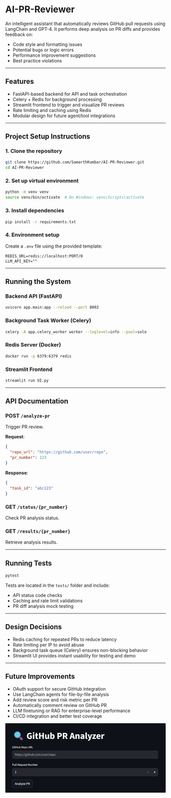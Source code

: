 
# AI-PR-Reviewer

An intelligent assistant that automatically reviews GitHub pull requests using LangChain and GPT-4. It performs deep analysis on PR diffs and provides feedback on:

- Code style and formatting issues  
- Potential bugs or logic errors  
- Performance improvement suggestions  
- Best practice violations  

---

## Features

- FastAPI-based backend for API and task orchestration  
- Celery + Redis for background processing  
- Streamlit frontend to trigger and visualize PR reviews  
- Rate limiting and caching using Redis  
- Modular design for future agent/tool integrations  

---

## Project Setup Instructions

### 1. Clone the repository

```bash
git clone https://github.com/SamarthKumbar/AI-PR-Reviewer.git
cd AI-PR-Reviewer
```

### 2. Set up virtual environment

```bash
python -m venv venv
source venv/bin/activate  # On Windows: venv\Scripts\activate
```

### 3. Install dependencies

```bash
pip install -r requirements.txt
```

### 4. Environment setup

Create a `.env` file using the provided template:

```
REDIS_URL=redis://localhost:PORT/0
LLM_API_KEY=""
```

---

## Running the System

### Backend API (FastAPI)

```bash
uvicorn app.main:app --reload --port 8002
```

### Background Task Worker (Celery)

```bash
celery -A app.celery_worker worker --loglevel=info --pool=solo
```

### Redis Server (Docker)

```bash
docker run -p 6379:6379 redis
```

### Streamlit Frontend

```bash
streamlit run UI.py
```

---

## API Documentation

### POST `/analyze-pr`

Trigger PR review.

**Request**:

```json
{
  "repo_url": "https://github.com/user/repo",
  "pr_number": 123
}
```

**Response**:

```json
{
  "task_id": "abc123"
}
```

### GET `/status/{pr_number}`

Check PR analysis status.

### GET `/results/{pr_number}`

Retrieve analysis results.

---

## Running Tests

```bash
pytest
```

Tests are located in the `tests/` folder and include:

- API status code checks  
- Caching and rate limit validations  
- PR diff analysis mock testing  

---

## Design Decisions

- Redis caching for repeated PRs to reduce latency  
- Rate limiting per IP to avoid abuse  
- Background task queue (Celery) ensures non-blocking behavior  
- Streamlit UI provides instant usability for testing and demo  

---

## Future Improvements

- OAuth support for secure GitHub integration  
- Use LangChain agents for file-by-file analysis  
- Add review score and risk metric per PR  
- Automatically comment review on GitHub PR  
- LLM finetuning or RAG for enterprise-level performance  
- CI/CD integration and better test coverage  

![PR Analyzer](image.png)